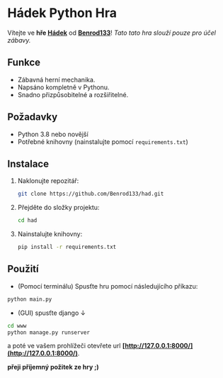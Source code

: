 # Hádek Python Hra

Vítejte ve **hře [Hádek](https://github.com/Benrod133/had)** od **[Benrod133](https://github.com/Benrod133/)**! _Tato tato hra slouží pouze pro účel zábavy._

## Funkce

- Zábavná herní mechanika.
- Napsáno kompletně v Pythonu.
- Snadno přizpůsobitelné a rozšiřitelné.

## Požadavky

- Python 3.8 nebo novější
- Potřebné knihovny (nainstalujte pomocí `requirements.txt`)

## Instalace

1. Naklonujte repozitář:
    ```bash
    git clone https://github.com/Benrod133/had.git
    ```
2. Přejděte do složky projektu:
    ```bash
    cd had
    ```
3. Nainstalujte knihovny:
    ```bash
    pip install -r requirements.txt
    ```

## Použití

- (Pomocí terminálu) Spusťte hru pomocí následujícího příkazu:
```bash
python main.py
```
- (GUI) spusťte django ↓
```bash
cd www
python manage.py runserver
```
a poté ve vašem prohlížeči otevřete url **[http://127.0.0.1:8000/](http://127.0.0.1:8000/)**.

**přeji příjemný požitek  ze hry ;)**
